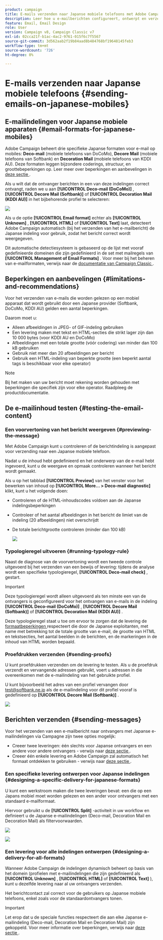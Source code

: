 ```yaml
---
product: campaign
title: E-mails verzenden naar Japanse mobiele telefoons met Adobe Campaign
description: Leer hoe u e-mailberichten configureert, ontwerpt en verzendt die op een Japanse mobiele telefoon worden gelezen
feature: Email, Email Design
role: User
version: Campaign v8, Campaign Classic v7
exl-id: 02cca21f-b1ac-4ac2-9761-015f6c7f5567
source-git-commit: 3d562aab2f19b84aad8b484768bf19648145feb3
workflow-type: tm+mt
source-wordcount: '726'
ht-degree: 0%

---
```


# E-mails verzenden naar Japanse mobiele telefoons {#sending-emails-on-japanese-mobiles}

## E-mailindelingen voor Japanse mobiele apparaten {#email-formats-for-japanese-mobiles}

Adobe Campaign beheert drie specifieke Japanse formaten voor e-mail op mobiles: **Deco-mail** (mobiele telefoons van DoCoMo), **Decore Mail** (mobiele telefoons van Softbank) en **Decoration Mail** (mobiele telefoons van KDDI AU). Deze formaten leggen bijzondere coderings, structuur, en groottebeperkingen op. Leer meer over beperkingen en aanbevelingen in [ deze sectie ](#limitations-and-recommendations).

Als u wilt dat de ontvanger berichten in een van deze indelingen correct ontvangt, raden we u aan **[!UICONTROL Deco-mail (DoCoMo)]** , **[!UICONTROL Decore Mail (Softbank)]** of **[!UICONTROL Decoration Mail (KDDI AU)]** in het bijbehorende profiel te selecteren:

![](assets/deco-mail_03.png)

Als u de optie **[!UICONTROL Email format]** echter als **[!UICONTROL Unknown]** , **[!UICONTROL HTML]** of **[!UICONTROL Text]** laat, detecteert Adobe Campaign automatisch (bij het verzenden van het e-mailbericht) de Japanse indeling voor gebruik, zodat het bericht correct wordt weergegeven.

Dit automatische detectiesysteem is gebaseerd op de lijst met vooraf gedefinieerde domeinen die zijn gedefinieerd in de set met mailregels van **[!UICONTROL Management of Email Formats]** . Voor meer bij het beheren van e-mailformaten, verwijs naar de [ documentatie van Campaign Classic ](https://experienceleague.adobe.com/docs/campaign-classic/using/installing-campaign-classic/additional-configurations/email-deliverability.html?lang=nl-NL#managing-email-formats).

## Beperkingen en aanbevelingen {#limitations-and-recommendations}

Voor het verzenden van e-mails die worden gelezen op een mobiel apparaat dat wordt gebruikt door een Japanse provider (Softbank, DoCoMo, KDDI AU) gelden een aantal beperkingen.

Daarom moet u:

* Alleen afbeeldingen in JPEG- of GIF-indeling gebruiken
* Een levering maken met tekst en HTML-secties die strikt lager zijn dan 10 000 bytes (voor KDDI AU en DoCoMo)
* Afbeeldingen met een totale grootte (vóór codering) van minder dan 100 kB gebruiken
* Gebruik niet meer dan 20 afbeeldingen per bericht
* Gebruik een HTML-indeling van beperkte grootte (een beperkt aantal tags is beschikbaar voor elke operator)

>[!NOTE]
>
>Bij het maken van uw bericht moet rekening worden gehouden met beperkingen die specifiek zijn voor elke operator. Raadpleeg de productdocumentatie.


## De e-mailinhoud testen {#testing-the-email-content}

### Een voorvertoning van het bericht weergeven {#previewing-the-message}

Met Adobe Campaign kunt u controleren of de berichtindeling is aangepast voor verzending naar een Japanse mobiele telefoon.

Nadat u de inhoud hebt gedefinieerd en het onderwerp van de e-mail hebt ingevoerd, kunt u de weergave en opmaak controleren wanneer het bericht wordt gemaakt.

Als u op het tabblad **[!UICONTROL Preview]** van het venster voor het bewerken van inhoud op **[!UICONTROL More... > Deco-mail diagnostic]** klikt, kunt u het volgende doen:

* Controleren of de HTML-inhoudscodes voldoen aan de Japanse indelingsbeperkingen
* Controleer of het aantal afbeeldingen in het bericht de limiet van de indeling (20 afbeeldingen) niet overschrijdt
* De totale berichtgrootte controleren (minder dan 100 kB)

  ![](assets/deco-mail_06.png)

### Typologieregel uitvoeren {#running-typology-rule}

Naast de diagnose van de voorvertoning wordt een tweede controle uitgevoerd bij het verzenden van een bewijs of levering: tijdens de analyse wordt een specifieke typologieregel, **[!UICONTROL Deco-mail check]** , gestart.

>[!IMPORTANT]
>
>Deze typologieregel wordt alleen uitgevoerd als ten minste een van de ontvangers is geconfigureerd voor het ontvangen van e-mails in de indeling **[!UICONTROL Deco-mail (DoCoMo)]** , **[!UICONTROL Decore Mail (Softbank)]** of **[!UICONTROL Decoration Mail (KDDI AU)]** .

Deze typologieregel staat u toe om ervoor te zorgen dat de levering de [ formaatbeperkingen ](#limitations-and-recommendations) respecteert die door de Japanse exploitanten, met name met betrekking tot de totale grootte van e-mail, de grootte van HTML en tekstsecties, het aantal beelden in de berichten, en de markeringen in de inhoud van HTML worden bepaald.

### Proefdrukken verzenden {#sending-proofs}

U kunt proefdrukken verzenden om de levering te testen. Als u de proefdruk verzendt en vervangende adressen gebruikt, voert u adressen in die overeenkomen met de e-mailindeling van het gebruikte profiel.

U kunt bijvoorbeeld het adres van een profiel vervangen door test@softbank.ne.jp als de e-mailindeling voor dit profiel vooraf is gedefinieerd op **[!UICONTROL Decore Mail (Softbank)]** .

![](assets/deco-mail_05.png)

## Berichten verzenden {#sending-messages}

Voor het verzenden van een e-mailbericht naar ontvangers met Japanse e-mailindelingen via Campagne zijn twee opties mogelijk:

* Creeer twee leveringen: één slechts voor Japanse ontvangers en een andere voor andere ontvangers - verwijs naar [ deze sectie ](#designing-a-specific-delivery-for-japanese-formats).
* Creeer één enkele levering en Adobe Campaign zal automatisch het formaat ontdekken te gebruiken - verwijs naar [ deze sectie ](#designing-a-delivery-for-all-formats).

### Een specifieke levering ontwerpen voor Japanse indelingen {#designing-a-specific-delivery-for-japanese-formats}

U kunt een werkstroom maken die twee leveringen bevat: een die op een Japans mobiel moet worden gelezen en een ander voor ontvangers met een standaard e-mailformaat.

Hiervoor gebruikt u de **[!UICONTROL Split]** -activiteit in uw workflow en definieert u de Japanse e-mailindelingen (Deco-mail, Decoration Mail en Decoration Mail) als filtervoorwaarden.

![](assets/deco-mail_08.png)

![](assets/deco-mail_07.png)

### Een levering voor alle indelingen ontwerpen {#designing-a-delivery-for-all-formats}

Wanneer Adobe Campaign de indelingen dynamisch beheert op basis van het domein (profielen met e-mailindelingen die zijn gedefinieerd als **[!UICONTROL Unknown]** , **[!UICONTROL HTML]** of **[!UICONTROL Text]** ), kunt u dezelfde levering naar al uw ontvangers verzenden.

Het berichtcontact zal correct voor de gebruikers op Japanse mobiele telefoons, enkel zoals voor de standaardontvangers tonen.

>[!IMPORTANT]
>
>Let erop dat u de speciale functies respecteert die aan elke Japanse e-mailindeling (Deco-mail, Decoration Mail en Decoration Mail) zijn gekoppeld. Voor meer informatie over beperkingen, verwijs naar [ deze sectie ](#limitations-and-recommendations).

